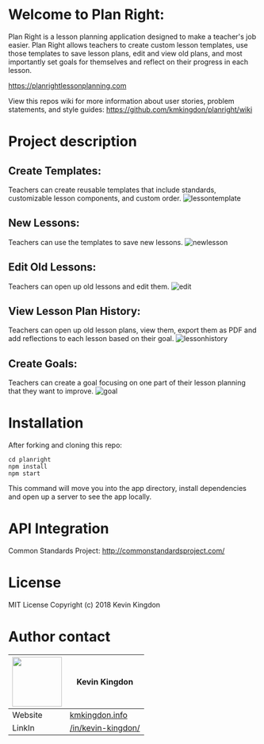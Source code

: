 # Welcome to Plan Right:
Plan Right is a lesson planning application designed to make a teacher's job easier. Plan Right allows teachers to create custom lesson templates, use those templates to save lesson plans, edit and view old plans, and most importantly set goals for themselves and reflect on their progress in each lesson.

https://planrightlessonplanning.com

View this repos wiki for more information about user stories, problem statements, and style guides:
https://github.com/kmkingdon/planright/wiki

# Project description
## Create Templates:
Teachers can create reusable templates that include standards, customizable lesson components, and custom order.
![lessontemplate](https://user-images.githubusercontent.com/32685092/37997827-885e0a10-31d9-11e8-85b8-a1c590e46e7b.gif)

## New Lessons:
Teachers can use the templates to save new lessons.
![newlesson](https://user-images.githubusercontent.com/32685092/37997837-922e1bd4-31d9-11e8-936c-61d6bc05d752.gif)

## Edit Old Lessons:
Teachers can open up old lessons and edit them.
![edit](https://user-images.githubusercontent.com/32685092/37997858-a063f188-31d9-11e8-86b7-a048563e5847.gif)

## View Lesson Plan History:
Teachers can open up old lesson plans, view them, export them as PDF and add reflections to each lesson based on their goal.
![lessonhistory](https://user-images.githubusercontent.com/32685092/37997882-b1b37422-31d9-11e8-9cd6-65e26bacf2cc.gif)

## Create Goals:
Teachers can create a goal focusing on one part of their lesson planning that they want to improve.
![goal](https://user-images.githubusercontent.com/32685092/37997892-bb7ce3b2-31d9-11e8-98a4-2beb0b7bbc24.gif)

# Installation
After forking and cloning this repo:
```
cd planright
npm install
npm start

```
This command will move you into the app directory, install dependencies and open up a server to see the app locally.

# API Integration

Common Standards Project:
http://commonstandardsproject.com/

# License
MIT License Copyright (c) 2018 Kevin Kingdon

# Author contact

|<img src="https://user-images.githubusercontent.com/32685092/35702971-d0b4e966-0757-11e8-8098-c2819dff5e58.png" width="100"> | Kevin Kingdon                    |
| ------------- | ------------- |
| Website  | [kmkingdon.info](https://kmkingdon.info) |
| LinkIn   | [/in/kevin-kingdon/](https://www.linkedin.com/in/kevin-kingdon/) |
